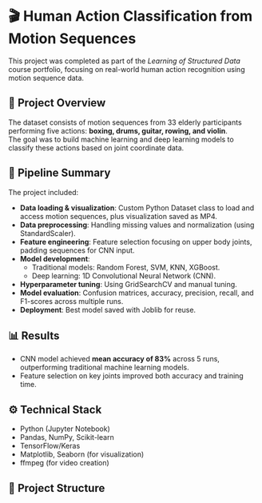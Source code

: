 # 🎬 Human Action Classification from Motion Sequences

This project was completed as part of the *Learning of Structured Data* course portfolio, focusing on real-world human action recognition using motion sequence data.

## 📌 **Project Overview**
The dataset consists of motion sequences from 33 elderly participants performing five actions: **boxing, drums, guitar, rowing, and violin**.  
The goal was to build machine learning and deep learning models to classify these actions based on joint coordinate data.

## 🧰 **Pipeline Summary**
The project included:
- **Data loading & visualization**: Custom Python Dataset class to load and access motion sequences, plus visualization saved as MP4.
- **Data preprocessing**: Handling missing values and normalization (using StandardScaler).
- **Feature engineering**: Feature selection focusing on upper body joints, padding sequences for CNN input.
- **Model development**:
  - Traditional models: Random Forest, SVM, KNN, XGBoost.
  - Deep learning: 1D Convolutional Neural Network (CNN).
- **Hyperparameter tuning**: Using GridSearchCV and manual tuning.
- **Model evaluation**: Confusion matrices, accuracy, precision, recall, and F1-scores across multiple runs.
- **Deployment**: Best model saved with Joblib for reuse.

## 📊 **Results**
- CNN model achieved **mean accuracy of 83%** across 5 runs, outperforming traditional machine learning models.
- Feature selection on key joints improved both accuracy and training time.

## ⚙️ **Technical Stack**
- Python (Jupyter Notebook)
- Pandas, NumPy, Scikit-learn
- TensorFlow/Keras
- Matplotlib, Seaborn (for visualization)
- ffmpeg (for video creation)

## 📂 **Project Structure**
